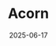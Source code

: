 ---  
layout: startup_page  
title: "Acorn"  
id: "acorn.works"  
permalink: "/acornacorn.works06172025/"  
website: "https://acorn.works/"  
funding_round: "Series A"  
funding_amount: "$12.3M"  
investors: "Level Equity"  
about: "Acorn is an AI-powered performance and learning management platform that helps organizations bridge the gap between learning and performance by mapping role-specific capabilities to measurable outcomes. The platform identifies core capabilities required for success and automatically generates personalized employee development plans, providing a common language for learning and career mobility."  
markets: "AI, HR Tech, Performance Management, Learning Management, Software Development"  
hq: "Canberra, Australia"  
founded_year: "2014"  
linkedin: "https://www.linkedin.com/company/acorn-plms/"  
twitter: "https://twitter.com/acornbiolabs"  
instagram: ""  
facebook: "https://www.facebook.com/acornbiolabs"  
crunchbase: ""  
pitchbook: "https://pitchbook.com/profiles/company/187773-85"  

date_display: "17-Jun-2025"  
date: "2025-06-17"

# SEO Optimization  
meta_title: "Acorn - Series A Funding ($12.3M)"  
meta_description: "Acorn, Acorn is an AI-powered performance and learning management platform that helps organizations bridge the gap between learning and performance by mappin..."  
meta_keywords: "Acorn, AI, HR Tech, Performance Management, Learning Management, Software Development, Series A funding"  
canonical_url: "https://startup.projectstartups.com/acornacorn.works06172025/"  
---